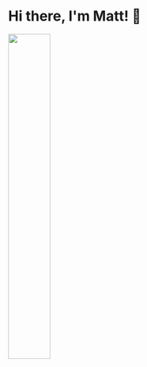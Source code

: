 # Hi there, I'm Matt! :wave:
<img align="left" width="41%" src="https://github-readme-stats.vercel.app/api/top-langs/?username=fowlermatt&layout=compact&theme=dark&include_all_commits=true&count_private=true" />
<!--


**fowlermatt/fowlermatt** is a ✨ _special_ ✨ repository because its `README.md` (this file) appears on your GitHub profile.

Here are some ideas to get you started:

- 🔭 I’m currently working on ...
- 🌱 I’m currently learning ...
- 👯 I’m looking to collaborate on ...
- 🤔 I’m looking for help with ...
- 💬 Ask me about ...
- 📫 How to reach me: ...
- 😄 Pronouns: ...
- ⚡ Fun fact: ...
-->
